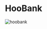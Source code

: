# HooBank
![hoobank](https://user-images.githubusercontent.com/77475976/206872808-2e8c030d-2583-4a85-9219-a2ef79c75af0.png)
